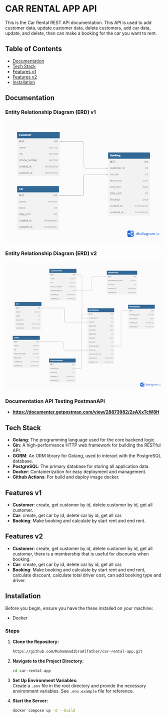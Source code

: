 # CAR RENTAL APP API

This is the Car Rental REST API documentation. This API is used to add customer data, update customer data, delete customers, add car data, update, and delete, then can make a booking for the car you want to rent.

## Table of Contents
- [Documentation](#documentation)
- [Tech Stack](#tech-stack)
- [Features v1](#features-v1)
- [Features v2](#features-v2)
- [Installation](#installation)


## Documentation

### Entity Relationship Diagram (ERD) v1
![image](https://github.com/MuhammadIbraAlfathar/assets/blob/main/erdv1.png?raw=true)


### Entity Relationship Diagram (ERD) v2
![image](https://github.com/MuhammadIbraAlfathar/assets/blob/main/erdv2.png?raw=true)



### Documentation API Testing PostmanAPI
- **https://documenter.getpostman.com/view/28873982/2sAXxTcW8H**


## Tech Stack
- **Golang**: The programming language used for the core backend logic.
- **Gin**: A high-performance HTTP web framework for building the RESTful API.
- **GORM**: An ORM library for Golang, used to interact with the PostgreSQL database.
- **PostgreSQL**: The primary database for storing all application data.
- **Docker**: Containerization for easy deployment and management.
- **Github Actions**: For build and deploy image docker.



## Features v1

- **Customer**: create, get customer by id, delete customer by id, get all customer.
- **Car**: create, get car by id, delete car by id, get all car.
- **Booking**: Make booking and calculate by start rent and end rent.


## Features v2

- **Customer**: create, get customer by id, delete customer by id, get all customer, there is a membership that is useful for discounts when booking.
- **Car**: create, get car by id, delete car by id, get all car.
- **Booking**: Make booking and calculate by start rent and end rent, calculate discount, calculate total driver cost, can add booking type and driver.



## Installation

Before you begin, ensure you have the these installed on your machine:
- Docker

### Steps
1. **Clone the Repository:**
    ```bash
    https://github.com/MuhammadIbraAlfathar/car-rental-app.git
   ```

2. **Navigate to the Project Directory:**
    ```bash
    cd car-rental-app
    ```

3. **Set Up Environment Variables:**  
   Create a `.env` file in the root directory and provide the necessary environment variables. See `.env.example` file for reference.

4. **Start the Server:**
   ```bash
   docker compose up -d --build
   ```